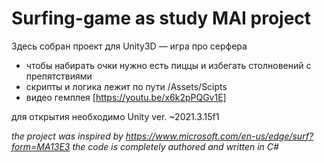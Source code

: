 # Surfing-game as study MAI project
 
 Здесь собран проект для Unity3D — игра про серфера
 - чтобы набирать очки нужно есть пиццы и избегать столновений с препятствиями
 - скрипты и логика лежит по пути /Assets/Scipts
 - видео гемплея [https://youtu.be/x6k2pPQGv1E]

для открытия необходимо Unity ver. ~2021.3.15f1

*the project was inspired by https://www.microsoft.com/en-us/edge/surf?form=MA13E3
    the code is completely authored and written in C#*
